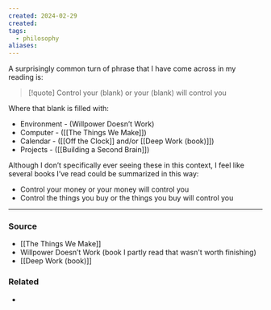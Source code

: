 ```yaml
---
created: 2024-02-29
created:
tags:
  - philosophy
aliases:
---
```

A surprisingly common turn of phrase that I have come across in my reading is: 

> [!quote] Control your (blank) or your (blank) will control you

Where that blank is filled with:
- Environment - (Willpower Doesn’t Work)
- Computer - ([[The Things We Make]])
- Calendar - ([[Off the Clock]] and/or [[Deep Work (book)]])
- Projects - ([[Building a Second Brain]])

Although I don’t specifically ever seeing these in this context, I feel like several books I’ve read could be summarized in this way:
- Control your money or your money will control you
- Control the things you buy or the things you buy will control you

****
### Source
- [[The Things We Make]]
- Willpower Doesn’t Work (book I partly read that wasn't worth finishing)
- [[Deep Work (book)]]
### Related
- 